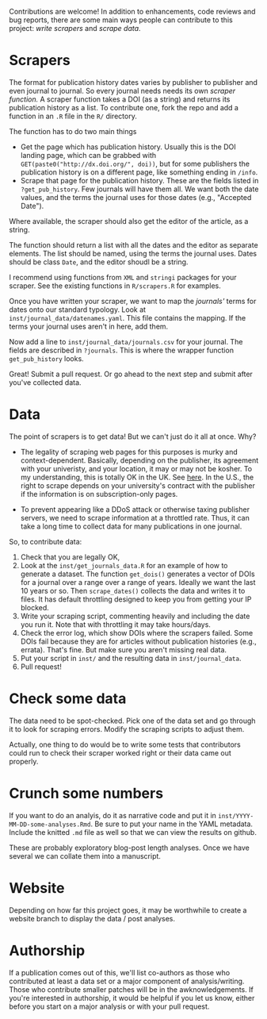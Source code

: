 Contributions are welcome! In addition to enhancements, code reviews and bug
reports, there are some main ways people can contribute to this project: *write
scrapers* and *scrape data*.

Scrapers
========

The format for publication history dates varies by publisher to publisher and
even journal to journal. So every journal needs needs its own *scraper
function.* A scraper function takes a DOI (as a string) and returns its
publication history as a list. To contribute one, fork the repo and add a
function in an `.R` file in the `R/` directory.

The function has to do two main things

-   Get the page which has publication history. Usually this is the DOI landing
    page, which can be grabbed with `GET(paste0("http://dx.doi.org/", doi))`,
    but for some publishers the publication history is on a different page, like
    something ending in `/info`.
-   Scrape that page for the publication history. These are the fields listed in
    `?get_pub_history`. Few journals will have them all. We want both the date
    values, and the terms the journal uses for those dates (e.g., "Accepted
    Date").

Where available, the scraper should also get the editor of the article, as a
string.

The function should return a list with all the dates and the editor as separate
elements. The list should be named, using the terms the journal uses. Dates
should be class `Date`, and the editor shoudl be a string.

I recommend using functions from `XML` and `stringi` packages for your scraper.
See the existing functions in `R/scrapers.R` for examples.

Once you have written your scraper, we want to map the *journals'* terms for
dates onto our standard typology. Look at `inst/journal_data/datenames.yaml`.
This file contains the mapping. If the terms your journal uses aren't in here,
add them.

Now add a line to `inst/journal_data/journals.csv` for your journal. The fields
are described in `?journals`. This is where the wrapper function
`get_pub_history` looks.

Great! Submit a pull request. Or go ahead to the next step and submit after
you've collected data.

Data
====

The point of scrapers is to get data! But we can't just do it all at once. Why?

-   The legality of scraping web pages for this purposes is murky and
    context-dependent. Basically, depending on the publisher, its agreement with
    your univeristy, and your location, it may or may not be kosher. To my
    understanding, this is totally OK in the UK. See
    [here](https://www.gov.uk/government/uploads/system/uploads/attachment_data/file/315014/copyright-guidance-research.pdf).
    In the U.S., the right to scrape depends on your university's contract with
    the publisher if the information is on subscription-only pages.

-   To prevent appearing like a DDoS attack or otherwise taxing publisher
    servers, we need to scrape information at a throttled rate. Thus, it can
    take a long time to collect data for many publications in one journal.

So, to contribute data:

1.  Check that you are legally OK,
2.  Look at the `inst/get_journals_data.R` for an example of how to generate a
    dataset. The function `get_dois()` generates a vector of DOIs for a journal
    over a range over a range of years. Ideally we want the last 10 years or so.
    Then `scrape_dates()` collects the data and writes it to files. It has
    default throttling designed to keep you from getting your IP blocked.
3.  Write your scraping script, commenting heavily and including the date you
    run it. Note that with throttling it may take hours/days.
4.  Check the error log, which show DOIs where the scrapers failed. Some DOIs
    fail because they are for articles without publication histories (e.g.,
    errata). That's fine. But make sure you aren't missing real data.
5.  Put your script in `inst/` and the resulting data in `inst/journal_data`.
6.  Pull request!

Check some data
===============

The data need to be spot-checked. Pick one of the data set and go through it to
look for scraping errors. Modify the scraping scripts to adjust them.

Actually, one thing to do would be to write some tests that contributors could
run to check their scraper worked right or their data came out properly.

Crunch some numbers
===================

If you want to do an analyis, do it as narrative code and put it in
`inst/YYYY-MM-DD-some-analyses.Rmd`. Be sure to put your name in the YAML
metadata. Include the knitted `.md` file as well so that we can view the results
on github.

These are probably exploratory blog-post length analyses. Once we have several
we can collate them into a manuscript.

Website
=======

Depending on how far this project goes, it may be worthwhile to create a website
branch to display the data / post analyses.

Authorship
==========

If a publication comes out of this, we'll list co-authors as those who
contributed at least a data set or a major component of analysis/writing. Those
who contribute smaller patches will be in the awknowledgements. If you're
interested in authorship, it would be helpful if you let us know, either before
you start on a major analysis or with your pull request.
